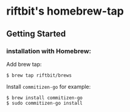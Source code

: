# riftbit's homebrew-tap

## Getting Started

### installation with Homebrew:

Add brew tap:

```
$ brew tap riftbit/brews
```

Install `commitizen-go` for example:

```
$ brew install commitizen-go
$ sudo commitizen-go install
```
